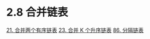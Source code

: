 # 2.8 合并链表

[21. 合并两个有序链表](https://leetcode.cn/problems/merge-two-sorted-lists/)
[23. 合并 K 个升序链表](https://leetcode.cn/problems/merge-k-sorted-lists/)
[86. 分隔链表](https://leetcode.cn/problems/partition-list/)